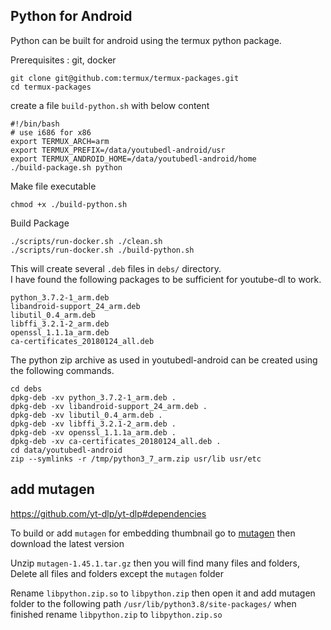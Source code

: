 ## Python for Android

Python can be built for android using the termux python package.

Prerequisites : git, docker

    git clone git@github.com:termux/termux-packages.git
    cd termux-packages

create a file `build-python.sh` with below content

    #!/bin/bash
    # use i686 for x86
    export TERMUX_ARCH=arm
    export TERMUX_PREFIX=/data/youtubedl-android/usr
    export TERMUX_ANDROID_HOME=/data/youtubedl-android/home
    ./build-package.sh python

Make file executable

    chmod +x ./build-python.sh

Build Package

    ./scripts/run-docker.sh ./clean.sh
    ./scripts/run-docker.sh ./build-python.sh

This will create several `.deb` files in `debs/` directory.  
I have found the following packages to be sufficient for youtube-dl to work.

    python_3.7.2-1_arm.deb
    libandroid-support_24_arm.deb
    libutil_0.4_arm.deb
    libffi_3.2.1-2_arm.deb
    openssl_1.1.1a_arm.deb
    ca-certificates_20180124_all.deb

The python zip archive as used in youtubedl-android can be created using the following commands.

    cd debs
    dpkg-deb -xv python_3.7.2-1_arm.deb .
    dpkg-deb -xv libandroid-support_24_arm.deb .
    dpkg-deb -xv libutil_0.4_arm.deb .
    dpkg-deb -xv libffi_3.2.1-2_arm.deb .
    dpkg-deb -xv openssl_1.1.1a_arm.deb .
    dpkg-deb -xv ca-certificates_20180124_all.deb .
    cd data/youtubedl-android
    zip --symlinks -r /tmp/python3_7_arm.zip usr/lib usr/etc

## add mutagen

https://github.com/yt-dlp/yt-dlp#dependencies

To build or add `mutagen` for embedding thumbnail go
to [mutagen](https://github.com/quodlibet/mutagen) then download the latest version

Unzip `mutagen-1.45.1.tar.gz` then you will find many files and folders, Delete all files and
folders except the `mutagen` folder

Rename `libpython.zip.so` to `libpython.zip` then open it and add mutagen folder to the following
path `/usr/lib/python3.8/site-packages/` when finished rename `libpython.zip` to `libpython.zip.so`